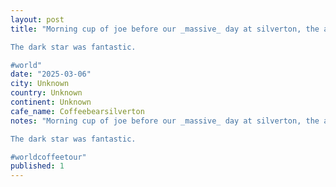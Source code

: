 ```yaml
---
layout: post
title: "Morning cup of joe before our _massive_ day at silverton, the adorable @coffeebearsilverton, everyone on our day recognized @sarahkaysmithâs breakfast burrito. 

The dark star was fantastic.

#world"
date: "2025-03-06"
city: Unknown
country: Unknown
continent: Unknown
cafe_name: Coffeebearsilverton
notes: "Morning cup of joe before our _massive_ day at silverton, the adorable @coffeebearsilverton, everyone on our day recognized @sarahkaysmithâs breakfast burrito. 

The dark star was fantastic.

#worldcoffeetour"
published: 1
---
```

